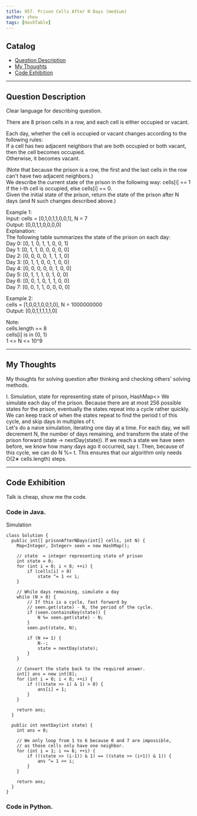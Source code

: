 ```yaml
---
title: 957. Prison Cells After N Days (medium)                  
author: zhou      
tags: [HashTable]          
---
```


       

## Catalog  
+ [Question Description](#partI)
+ [My Thoughts](#partII)
+ [Code Exhibition](#partIII)

----------------------------------

## Question Description
Clear language for describing question.    

There are 8 prison cells in a row, and each cell is either occupied or vacant.      

Each day, whether the cell is occupied or vacant changes according to the following rules:     
If a cell has two adjacent neighbors that are both occupied or both vacant, then the cell becomes occupied.    
Otherwise, it becomes vacant.     

(Note that because the prison is a row, the first and the last cells in the row can't have two adjacent neighbors.)     
We describe the current state of the prison in the following way: cells[i] == 1 if the i-th cell is occupied, else cells[i] == 0.     
Given the initial state of the prison, return the state of the prison after N days (and N such changes described above.)      

Example 1:     
Input: cells = [0,1,0,1,1,0,0,1], N = 7    
Output: [0,0,1,1,0,0,0,0]   
Explanation:     
The following table summarizes the state of the prison on each day:   
Day 0: [0, 1, 0, 1, 1, 0, 0, 1]    
Day 1: [0, 1, 1, 0, 0, 0, 0, 0]   
Day 2: [0, 0, 0, 0, 1, 1, 1, 0]   
Day 3: [0, 1, 1, 0, 0, 1, 0, 0]   
Day 4: [0, 0, 0, 0, 0, 1, 0, 0]   
Day 5: [0, 1, 1, 1, 0, 1, 0, 0]    
Day 6: [0, 0, 1, 0, 1, 1, 0, 0]    
Day 7: [0, 0, 1, 1, 0, 0, 0, 0]    

Example 2:    
cells = [1,0,0,1,0,0,1,0], N = 1000000000    
Output: [0,0,1,1,1,1,1,0]      

Note:     
cells.length == 8    
cells[i] is in {0, 1}    
1 <= N <= 10^9      



----------------------------------

## My Thoughts
My thoughts for solving question after thinking and checking others' solving methods.        

I. Simulation, state for representing state of prison, HashMap<>
We simulate each day of the prison. Because there are at most 256 possible states for the prison, eventually the states repeat into a cycle rather quickly. We can keep track of when the states repeat to find the period t of this cycle, and skip days in multiples of t.   
Let's do a naive simulation, iterating one day at a time. For each day, we will decrement N, the number of days remaining, and transform the state of the prison forward (state -> nextDay(state)). If we reach a state we have seen before, we know how many days ago it occurred, say t. Then, because of this cycle, we can do N %= t. This ensures that our algorithm only needs O(2∗ cells.length) steps.            



----------------------------------

## Code Exhibition
Talk is cheap, show me the code.    
### Code in Java.     
Simulation     

    class Solution {
      public int[] prisonAfterNDays(int[] cells, int N) {
        Map<Integer, Integer> seen = new HashMap();

        // state  = integer representing state of prison
        int state = 0;
        for (int i = 0; i < 8; ++i) {
            if (cells[i] > 0)
                state ^= 1 << i;
        }

        // While days remaining, simulate a day
        while (N > 0) {
            // If this is a cycle, fast forward by
            // seen.get(state) - N, the period of the cycle.
            if (seen.containsKey(state)) {
                N %= seen.get(state) - N;
            }
            seen.put(state, N);

            if (N >= 1) {
                N--;
                state = nextDay(state);
            }
        }

        // Convert the state back to the required answer.
        int[] ans = new int[8];
        for (int i = 0; i < 8; ++i) {
            if (((state >> i) & 1) > 0) {
                ans[i] = 1;
            }
        }

        return ans;
      }

      public int nextDay(int state) {
        int ans = 0;

        // We only loop from 1 to 6 because 0 and 7 are impossible,
        // as those cells only have one neighbor.
        for (int i = 1; i <= 6; ++i) {
            if (((state >> (i-1)) & 1) == ((state >> (i+1)) & 1)) {
                ans ^= 1 << i;
            }
        }

        return ans;
      }
    }


### Code in Python.   




